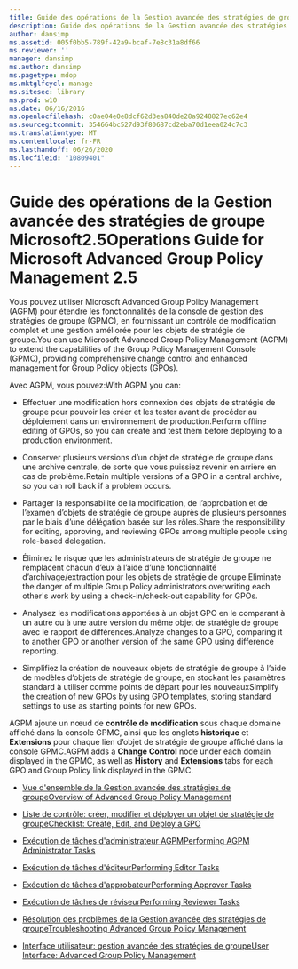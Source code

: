 ```yaml
---
title: Guide des opérations de la Gestion avancée des stratégies de groupe Microsoft2.5
description: Guide des opérations de la Gestion avancée des stratégies de groupe Microsoft2.5
author: dansimp
ms.assetid: 005f0bb5-789f-42a9-bcaf-7e8c31a8df66
ms.reviewer: ''
manager: dansimp
ms.author: dansimp
ms.pagetype: mdop
ms.mktglfcycl: manage
ms.sitesec: library
ms.prod: w10
ms.date: 06/16/2016
ms.openlocfilehash: c0ae04e0e8dcf62d3ea840de28a9248827ec62e4
ms.sourcegitcommit: 354664bc527d93f80687cd2eba70d1eea024c7c3
ms.translationtype: MT
ms.contentlocale: fr-FR
ms.lasthandoff: 06/26/2020
ms.locfileid: "10809401"
---
```

# <span data-ttu-id="4bc07-103">Guide des opérations de la Gestion avancée des stratégies de groupe Microsoft2.5</span><span class="sxs-lookup"><span data-stu-id="4bc07-103">Operations Guide for Microsoft Advanced Group Policy Management 2.5</span></span>


<span data-ttu-id="4bc07-104">Vous pouvez utiliser Microsoft Advanced Group Policy Management (AGPM) pour étendre les fonctionnalités de la console de gestion des stratégies de groupe (GPMC), en fournissant un contrôle de modification complet et une gestion améliorée pour les objets de stratégie de groupe.</span><span class="sxs-lookup"><span data-stu-id="4bc07-104">You can use Microsoft Advanced Group Policy Management (AGPM) to extend the capabilities of the Group Policy Management Console (GPMC), providing comprehensive change control and enhanced management for Group Policy objects (GPOs).</span></span>

<span data-ttu-id="4bc07-105">Avec AGPM, vous pouvez:</span><span class="sxs-lookup"><span data-stu-id="4bc07-105">With AGPM you can:</span></span>

-   <span data-ttu-id="4bc07-106">Effectuer une modification hors connexion des objets de stratégie de groupe pour pouvoir les créer et les tester avant de procéder au déploiement dans un environnement de production.</span><span class="sxs-lookup"><span data-stu-id="4bc07-106">Perform offline editing of GPOs, so you can create and test them before deploying to a production environment.</span></span>

-   <span data-ttu-id="4bc07-107">Conserver plusieurs versions d’un objet de stratégie de groupe dans une archive centrale, de sorte que vous puissiez revenir en arrière en cas de problème.</span><span class="sxs-lookup"><span data-stu-id="4bc07-107">Retain multiple versions of a GPO in a central archive, so you can roll back if a problem occurs.</span></span>

-   <span data-ttu-id="4bc07-108">Partager la responsabilité de la modification, de l’approbation et de l’examen d’objets de stratégie de groupe auprès de plusieurs personnes par le biais d’une délégation basée sur les rôles.</span><span class="sxs-lookup"><span data-stu-id="4bc07-108">Share the responsibility for editing, approving, and reviewing GPOs among multiple people using role-based delegation.</span></span>

-   <span data-ttu-id="4bc07-109">Éliminez le risque que les administrateurs de stratégie de groupe ne remplacent chacun d’eux à l’aide d’une fonctionnalité d’archivage/extraction pour les objets de stratégie de groupe.</span><span class="sxs-lookup"><span data-stu-id="4bc07-109">Eliminate the danger of multiple Group Policy administrators overwriting each other's work by using a check-in/check-out capability for GPOs.</span></span>

-   <span data-ttu-id="4bc07-110">Analysez les modifications apportées à un objet GPO en le comparant à un autre ou à une autre version du même objet de stratégie de groupe avec le rapport de différences.</span><span class="sxs-lookup"><span data-stu-id="4bc07-110">Analyze changes to a GPO, comparing it to another GPO or another version of the same GPO using difference reporting.</span></span>

-   <span data-ttu-id="4bc07-111">Simplifiez la création de nouveaux objets de stratégie de groupe à l’aide de modèles d’objets de stratégie de groupe, en stockant les paramètres standard à utiliser comme points de départ pour les nouveaux</span><span class="sxs-lookup"><span data-stu-id="4bc07-111">Simplify the creation of new GPOs by using GPO templates, storing standard settings to use as starting points for new GPOs.</span></span>

<span data-ttu-id="4bc07-112">AGPM ajoute un nœud de **contrôle de modification** sous chaque domaine affiché dans la console GPMC, ainsi que les onglets **historique** et **Extensions** pour chaque lien d’objet de stratégie de groupe affiché dans la console GPMC.</span><span class="sxs-lookup"><span data-stu-id="4bc07-112">AGPM adds a **Change Control** node under each domain displayed in the GPMC, as well as **History** and **Extensions** tabs for each GPO and Group Policy link displayed in the GPMC.</span></span>

-   [<span data-ttu-id="4bc07-113">Vue d'ensemble de la Gestion avancée des stratégies de groupe</span><span class="sxs-lookup"><span data-stu-id="4bc07-113">Overview of Advanced Group Policy Management</span></span>](overview-of-advanced-group-policy-management.md)

-   [<span data-ttu-id="4bc07-114">Liste de contrôle: créer, modifier et déployer un objet de stratégie de groupe</span><span class="sxs-lookup"><span data-stu-id="4bc07-114">Checklist: Create, Edit, and Deploy a GPO</span></span>](checklist-create-edit-and-deploy-a-gpo.md)

-   [<span data-ttu-id="4bc07-115">Exécution de tâches d'administrateur AGPM</span><span class="sxs-lookup"><span data-stu-id="4bc07-115">Performing AGPM Administrator Tasks</span></span>](performing-agpm-administrator-tasks.md)

-   [<span data-ttu-id="4bc07-116">Exécution de tâches d'éditeur</span><span class="sxs-lookup"><span data-stu-id="4bc07-116">Performing Editor Tasks</span></span>](performing-editor-tasks.md)

-   [<span data-ttu-id="4bc07-117">Exécution de tâches d'approbateur</span><span class="sxs-lookup"><span data-stu-id="4bc07-117">Performing Approver Tasks</span></span>](performing-approver-tasks.md)

-   [<span data-ttu-id="4bc07-118">Exécution de tâches de réviseur</span><span class="sxs-lookup"><span data-stu-id="4bc07-118">Performing Reviewer Tasks</span></span>](performing-reviewer-tasks.md)

-   [<span data-ttu-id="4bc07-119">Résolution des problèmes de la Gestion avancée des stratégies de groupe</span><span class="sxs-lookup"><span data-stu-id="4bc07-119">Troubleshooting Advanced Group Policy Management</span></span>](troubleshooting-advanced-group-policy-management.md)

-   [<span data-ttu-id="4bc07-120">Interface utilisateur: gestion avancée des stratégies de groupe</span><span class="sxs-lookup"><span data-stu-id="4bc07-120">User Interface: Advanced Group Policy Management</span></span>](user-interface-advanced-group-policy-management.md)

 

 





